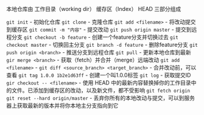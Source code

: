 本地仓库由 工作目录（working dir） 缓存区（Index） HEAD 三部分组成

`git init` - 初始化仓库
`git clone` - 克隆仓库
`git add <filename>` - 将改动提交到缓存区
`git commit -m "内容"` - 提交改动
`git push origin master` - 提交到远程分支
`git checkout -b feature` - 创建一个feature分支并切换过去
`git checkout master` - 切换回主分支
`git branch -d feature` - 删除feature分支
`git push origin <branch>` - 推送分支到远程仓库
`git pull` - 更新本地仓库到最新
`gir merge <branch>` - 获取（fetch）并合并（merge）远端改动
`git add <filename>` - 
`git diff <source_branch> <target_branch>` - 合并改动前，可以查看
`git tag 1.0.0 1b2e1d63ff` - 创建一个叫1.0.0标签
`git log` - 获取提交ID
`gir checkout -- <filename>` - 使用 HEAD 中的最新内容替换掉你的工作目录中的文件。已添加到缓存区的改动，以及新文件，都不受影响
`git fetch origin` `git reset --hard origin/master` - 丢弃你所有的本地改动与提交，可以到服务器上获取最新的版本并将你本地主分支指向到它